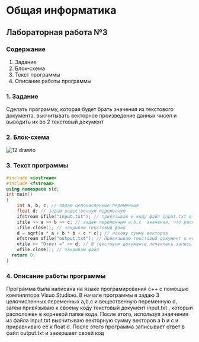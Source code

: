 # Общая информатика

## Лабораторная работа №3

### Содержание

1. Задание
2. Блок-схема
3. Текст программы
4. Описание работы программы

### 1. Задание

Сделать программу, которая будет брать значения из текстового документа, высчитывать векторное произведение данных чисел и выводить их во 2 текстовый документ

### 2. Блок-схема
![12 drawio](https://user-images.githubusercontent.com/100399698/169514675-49e25d01-b515-451c-98b2-cb0bb38e2aed.png)

### 3. Текст программы
```c++
#include <iostream>
#include <fstream>
using namespace std;
int main()
{
	int a, b, c; // задаю целочисленные переменные
	float d; // задаю вещественную переменную
	ifstream ifile("input.txt"); // привязываю к коду файл input.txt в котором расположены 3 значения: (4 5 6).
	ifile >> a >> b >> c; // задаю переменным a,b,c  значения, что расположены в файле. 
	ifile.close(); // закрываю текстовый файл
	d = sqrt(a * a + b * b + c * c); // нахожу сумму векторов
	ofstream ofile("output.txt"); // Привязываю текстовый документ к коду для записи в него ответа
	ofile << "Ответ =" << d; // В текстовом документе появилась запись (Ответ =8.77496)
	ofile.close(); // закрываю файл 
  return 0;
}
```
### 4. Описание работы программы
Программа была написана на языке програмирования c++ с помощью компилятора Visuo Studioю. В начале программы я задаю 3 целочисленных переменных a,b,c и вещественную переменную d, затем привязываю к своему коду текстовый документ input.txt , который расположен в корневой папке кода. После этого, используя знаячения из файла input.txt высчитываю векторную сумму векторов a b и c и приравниваю её к float d. После этого программа записывает ответ в файл output.txt и завершает своей код
